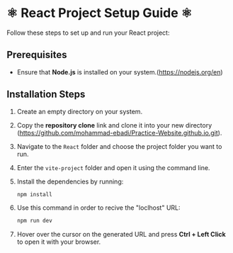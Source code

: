 # ⚛ React Project Setup Guide ⚛

Follow these steps to set up and run your React project:

## Prerequisites
- Ensure that **Node.js** is installed on your system.(https://nodejs.org/en)

## Installation Steps
1. Create an empty directory on your system.
2. Copy the **repository clone** link and clone it into your new directory (https://github.com/mohammad-ebadi/Practice-Website.github.io.git).

3. Navigate to the `React` folder and choose the project folder you want to run.
4. Enter the `vite-project` folder and open it using the command line.
5. Install the dependencies by running:

   ```sh
   npm install

6. Use this command in order to recive the "loclhost" URL:

    ```sh
    npm run dev

7. Hover over the cursor on the generated URL and press **Ctrl + Left Click** to open it with your browser.
